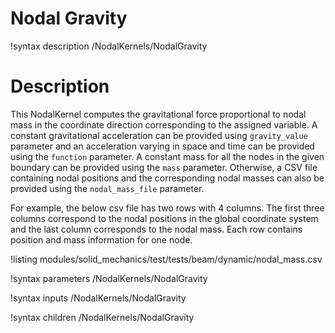 # Nodal Gravity

!syntax description /NodalKernels/NodalGravity

# Description

This NodalKernel computes the gravitational force proportional to nodal mass in the coordinate direction corresponding to the assigned variable. A constant gravitational acceleration can be provided using `gravity_value` parameter and an acceleration varying in space and time can be provided using the `function` parameter. A constant mass for all the nodes in the given boundary can be provided using the `mass` parameter. Otherwise, a CSV file containing nodal positions and the corresponding nodal masses can also be provided using the `nodal_mass_file` parameter.

For example, the below csv file has two rows with 4 columns. The first three columns correspond to the nodal positions in the global coordinate system and the last column corresponds to the nodal mass. Each row contains position and mass information for one node.

!listing modules/solid_mechanics/test/tests/beam/dynamic/nodal_mass.csv

!syntax parameters /NodalKernels/NodalGravity

!syntax inputs /NodalKernels/NodalGravity

!syntax children /NodalKernels/NodalGravity
